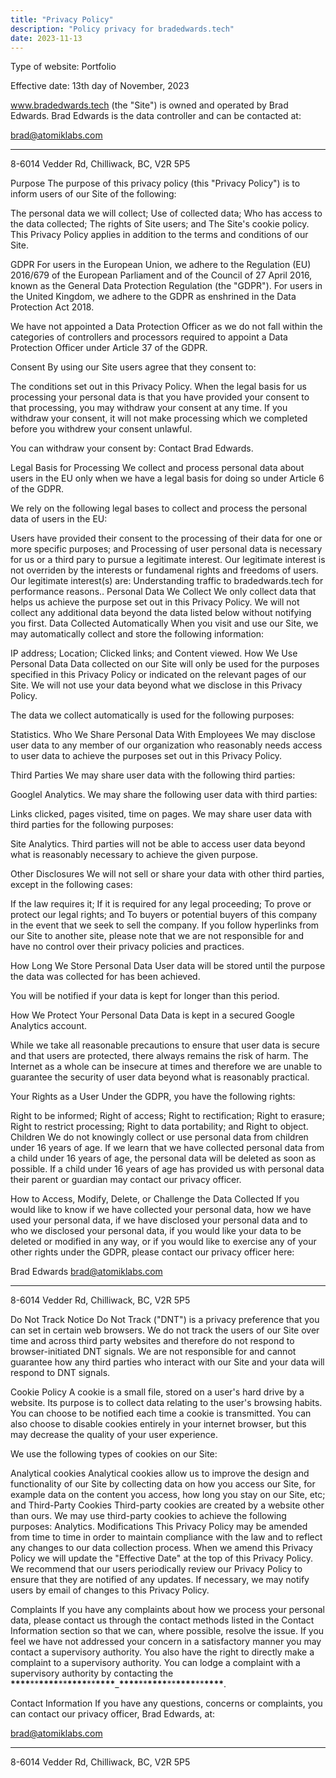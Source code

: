 ```yaml
---
title: "Privacy Policy"
description: "Policy privacy for bradedwards.tech"
date: 2023-11-13
---
```


Type of website: Portfolio

Effective date: 13th day of November, 2023

www.bradedwards.tech (the "Site") is owned and operated by Brad Edwards. Brad Edwards is the data controller and can be contacted at:

brad@atomiklabs.com

---

8-6014 Vedder Rd, Chilliwack, BC, V2R 5P5

Purpose
The purpose of this privacy policy (this "Privacy Policy") is to inform users of our Site of the following:

The personal data we will collect;
Use of collected data;
Who has access to the data collected;
The rights of Site users; and
The Site's cookie policy.
This Privacy Policy applies in addition to the terms and conditions of our Site.

GDPR
For users in the European Union, we adhere to the Regulation (EU) 2016/679 of the European Parliament and of the Council of 27 April 2016, known as the General Data Protection Regulation (the "GDPR"). For users in the United Kingdom, we adhere to the GDPR as enshrined in the Data Protection Act 2018.

We have not appointed a Data Protection Officer as we do not fall within the categories of controllers and processors required to appoint a Data Protection Officer under Article 37 of the GDPR.

Consent
By using our Site users agree that they consent to:

The conditions set out in this Privacy Policy.
When the legal basis for us processing your personal data is that you have provided your consent to that processing, you may withdraw your consent at any time. If you withdraw your consent, it will not make processing which we completed before you withdrew your consent unlawful.

You can withdraw your consent by: Contact Brad Edwards.

Legal Basis for Processing
We collect and process personal data about users in the EU only when we have a legal basis for doing so under Article 6 of the GDPR.

We rely on the following legal bases to collect and process the personal data of users in the EU:

Users have provided their consent to the processing of their data for one or more specific purposes; and
Processing of user personal data is necessary for us or a third pary to pursue a legitimate interest. Our legitimate interest is not overriden by the interests or fundamenal rights and freedoms of users. Our legitimate interest(s) are: Understanding traffic to bradedwards.tech for performance reasons..
Personal Data We Collect
We only collect data that helps us achieve the purpose set out in this Privacy Policy. We will not collect any additional data beyond the data listed below without notifying you first.
Data Collected Automatically
When you visit and use our Site, we may automatically collect and store the following information:

IP address;
Location;
Clicked links; and
Content viewed.
How We Use Personal Data
Data collected on our Site will only be used for the purposes specified in this Privacy Policy or indicated on the relevant pages of our Site. We will not use your data beyond what we disclose in this Privacy Policy.

The data we collect automatically is used for the following purposes:

Statistics.
Who We Share Personal Data With
Employees
We may disclose user data to any member of our organization who reasonably needs access to user data to achieve the purposes set out in this Privacy Policy.

Third Parties
We may share user data with the following third parties:

Googlel Analytics.
We may share the following user data with third parties:

Links clicked, pages visited, time on pages.
We may share user data with third parties for the following purposes:

Site Analytics.
Third parties will not be able to access user data beyond what is reasonably necessary to achieve the given purpose.

Other Disclosures
We will not sell or share your data with other third parties, except in the following cases:

If the law requires it;
If it is required for any legal proceeding;
To prove or protect our legal rights; and
To buyers or potential buyers of this company in the event that we seek to sell the company.
If you follow hyperlinks from our Site to another site, please note that we are not responsible for and have no control over their privacy policies and practices.

How Long We Store Personal Data
User data will be stored until the purpose the data was collected for has been achieved.

You will be notified if your data is kept for longer than this period.

How We Protect Your Personal Data
Data is kept in a secured Google Analytics account.

While we take all reasonable precautions to ensure that user data is secure and that users are protected, there always remains the risk of harm. The Internet as a whole can be insecure at times and therefore we are unable to guarantee the security of user data beyond what is reasonably practical.

Your Rights as a User
Under the GDPR, you have the following rights:

Right to be informed;
Right of access;
Right to rectification;
Right to erasure;
Right to restrict processing;
Right to data portability; and
Right to object.
Children
We do not knowingly collect or use personal data from children under 16 years of age. If we learn that we have collected personal data from a child under 16 years of age, the personal data will be deleted as soon as possible. If a child under 16 years of age has provided us with personal data their parent or guardian may contact our privacy officer.

How to Access, Modify, Delete, or Challenge the Data Collected
If you would like to know if we have collected your personal data, how we have used your personal data, if we have disclosed your personal data and to who we disclosed your personal data, if you would like your data to be deleted or modified in any way, or if you would like to exercise any of your other rights under the GDPR, please contact our privacy officer here:

Brad Edwards
brad@atomiklabs.com

---

8-6014 Vedder Rd, Chilliwack, BC, V2R 5P5

Do Not Track Notice
Do Not Track ("DNT") is a privacy preference that you can set in certain web browsers. We do not track the users of our Site over time and across third party websites and therefore do not respond to browser-initiated DNT signals. We are not responsible for and cannot guarantee how any third parties who interact with our Site and your data will respond to DNT signals.

Cookie Policy
A cookie is a small file, stored on a user's hard drive by a website. Its purpose is to collect data relating to the user's browsing habits. You can choose to be notified each time a cookie is transmitted. You can also choose to disable cookies entirely in your internet browser, but this may decrease the quality of your user experience.

We use the following types of cookies on our Site:

Analytical cookies
Analytical cookies allow us to improve the design and functionality of our Site by collecting data on how you access our Site, for example data on the content you access, how long you stay on our Site, etc; and
Third-Party Cookies
Third-party cookies are created by a website other than ours. We may use third-party cookies to achieve the following purposes:
Analytics.
Modifications
This Privacy Policy may be amended from time to time in order to maintain compliance with the law and to reflect any changes to our data collection process. When we amend this Privacy Policy we will update the "Effective Date" at the top of this Privacy Policy. We recommend that our users periodically review our Privacy Policy to ensure that they are notified of any updates. If necessary, we may notify users by email of changes to this Privacy Policy.

Complaints
If you have any complaints about how we process your personal data, please contact us through the contact methods listed in the Contact Information section so that we can, where possible, resolve the issue. If you feel we have not addressed your concern in a satisfactory manner you may contact a supervisory authority. You also have the right to directly make a complaint to a supervisory authority. You can lodge a complaint with a supervisory authority by contacting the **\*\*\*\***\*\***\*\*\*\***\*\***\*\*\*\***\*\***\*\*\*\***\_**\*\*\*\***\*\***\*\*\*\***\*\***\*\*\*\***\*\***\*\*\*\***.

Contact Information
If you have any questions, concerns or complaints, you can contact our privacy officer, Brad Edwards, at:

brad@atomiklabs.com

---

8-6014 Vedder Rd, Chilliwack, BC, V2R 5P5
